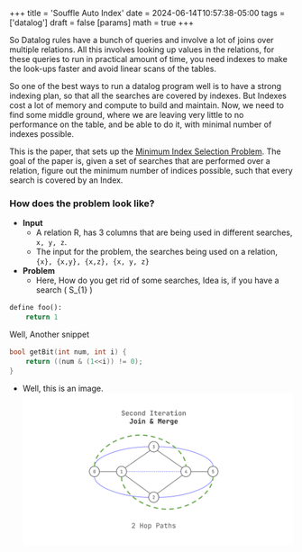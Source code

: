 +++
title = 'Souffle Auto Index'
date = 2024-06-14T10:57:38-05:00
tags = ['datalog']
draft = false
[params]
    math = true
+++
<!-- # Auto Indexing in Datalog -->

So Datalog rules have a bunch of queries and involve a lot of joins over multiple relations. All this involves looking up values in the relations, for these queries to run in practical amount of time, you need indexes to make the look-ups faster and avoid linear scans of the tables.

So one of the best ways to run a datalog program well is to have a strong indexing plan, so that all the searches are covered by indexes. But Indexes cost a lot of memory and compute to build and maintain. Now, we need to find some middle ground, where we are leaving very little to no performance on the table, and be able to do it, with minimal number of indexes possible.

This is the paper, that sets up the [Minimum Index Selection Problem](https://souffle-lang.github.io/vldb19.html). The goal of the paper is, given a set of searches that are performed over a relation, figure out the minimum number of indices possible, such that every search is covered by an Index.

### How does the problem look like?
- **Input**
    - A relation R, has 3 columns that are being used in different searches, `x, y, z`.
    - The input for the problem, the searches being used on a relation, `{x}, {x,y}, {x,z}, {x, y, z}`
- **Problem**
    - Here, How do you get rid of some searches, Idea is, if you have a search \( S_{1} \)
```python
define foo():
    return 1
```
Well, Another snippet
```cpp
bool getBit(int num, int i) {
    return ((num & (1<<i)) != 0);
}
```
- Well, this is an image.
![joins](join.svg)



